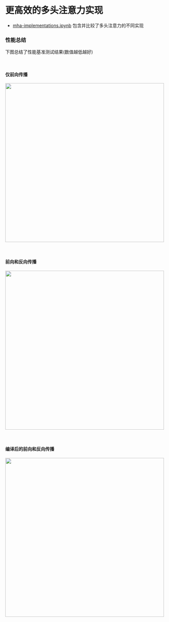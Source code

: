# 更高效的多头注意力实现

- [mha-implementations.ipynb](mha-implementations.ipynb) 包含并比较了多头注意力的不同实现

### 性能总结

下图总结了性能基准测试结果(数值越低越好)

&nbsp;
#### 仅前向传播

<a href="mha-implementations.ipynb"><img src="https://sebastianraschka.com/images/LLMs-from-scratch-images/bbonus/mha-benchmark/1_forward-only.webp?1" width="500px"></a>

&nbsp;
#### 前向和反向传播

<a href="mha-implementations.ipynb"><img src="https://sebastianraschka.com/images/LLMs-from-scratch-images/bonus/mha-benchmark/2_forward-and-backward.webp?1" width="500px"></a>

&nbsp;
#### 编译后的前向和反向传播

<a href="mha-implementations.ipynb"><img src="https://sebastianraschka.com/images/LLMs-from-scratch-images/bonus/mha-benchmark/3_forward-and-backward-compiled.webp?1" width="500px"></a>
